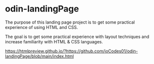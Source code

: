 # odin-landingPage

The purpose of this landing page project is to get some practical experience of using HTML and CSS.

The goal is to get some practical experience with layout techniques and increase familiarity with HTML & CSS languages.

https://htmlpreview.github.io/?https://github.com/joCodes01/odin-landingPage/blob/main/index.html
